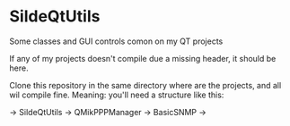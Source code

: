 # SildeQtUtils
Some classes and GUI controls comon on my QT projects

If any of my projects doesn't compile due a missing header, it should be here.

Clone this repository in the same directory where are the projects, and all wil compile fine.
Meaning: you'll need a structure like this:

<YourProjectDir> -> SildeQtUtils
                 -> QMikPPPManager
                 -> BasicSNMP
                 -> <other>

